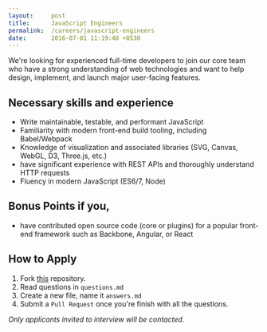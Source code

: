 ```yaml
---
layout:     post
title:      JavaScript Engineers
permalink:  /careers/javascript-engineers
date:       2016-07-01 11:19:48 +0530
---
```


We're looking for experienced full-time developers to join our core team who have a strong understanding of web technologies and want to help design, implement, and launch major user-facing features.

## Necessary skills and experience
 * Write maintainable, testable, and performant JavaScript
 * Familiarity with modern front-end build tooling, including Babel/Webpack
 * Knowledge of visualization and associated libraries (SVG, Canvas, WebGL, D3, Three.js, etc.)
 * have significant experience with REST APIs and thoroughly understand HTTP requests
 * Fluency in modern JavaScript (ES6/7, Node)

## Bonus Points if you,
 * have contributed open source code (core or plugins) for a popular front-end framework such as Backbone, Angular, or React

## How to Apply

 1. Fork [this](https://github.com/lightrainstech/join-us.git) repository.
 2. Read questions in `questions.md`
 3. Create a new file, name it `answers.md`
 4. Submit a `Pull Request` once you're finish with all the questions.


*Only applicants invited to interview will be contacted.*
